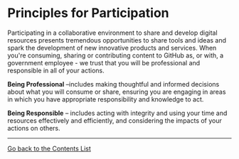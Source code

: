 # Principles for Participation

Participating in a collaborative environment to share and develop digital resources presents tremendous opportunities to share tools and ideas and spark the development of new innovative products and services.  When you're consuming, sharing or contributing content to GitHub as, or with, a government employee - we trust that you will be professional and responsible in all of your actions.

**Being Professional** –includes making thoughtful and informed decisions about what you will consume or share, ensuring you are engaging in areas in which you have appropriate responsibility and knowledge to act.

**Being Responsible** – includes acting with integrity and using your time and resources effectively and efficiently, and considering the impacts of your actions on others.


----------

[Go back to the Contents List](README.md)